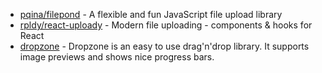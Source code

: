- [pqina/filepond](https://github.com/pqina/filepond) - A flexible and fun JavaScript file upload library
- [rpldy/react-uploady](https://github.com/rpldy/react-uploady) - Modern file uploading - components & hooks for React
- [dropzone](https://github.com/dropzone/dropzone) - Dropzone is an easy to use drag'n'drop library. It supports image previews and shows nice progress bars.
